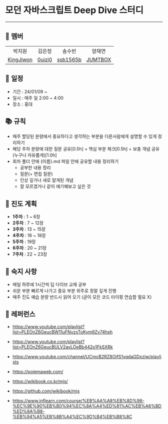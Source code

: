 # **모던 자바스크립트 Deep Dive 스터디**

---

## 👬 멤버

<table>
   <tr align="center">
    <td>박지원</td>
    <td>김은정</td>
    <td>송수빈</td>
    <td>양재연</td>  
   </tr>
   <tr align="center">
      <td><a href= 'https://github.com/KingJiwon'>KingJiwon</a></td>
      <td><a href= 'https://github.com/0uizi0'>0uizi0</a></td>
      <td><a href='https://github.com/ssb1565b'>ssb1565b</a></td>
      <td><a href='https://github.com/JUMTBOX'>JUMTBOX</a></td>
   </tr>
</table>

## 🧭 일정

- 기간 : 24/01/09 ~ 
- 일시 : 매주 일 2:00 ~ 4:00
- 장소 : 홍대

## 📚 규칙

- 매주 할당된 분량에서 중요하다고 생각하는 부분을 다른사람에게 설명할 수 있게 정리하기
- 해당 주차 분량에 대한 질문 공유[0.5h] + 핵심 부분 체크[0.5h] + 보충 개념 공유 (누구나 자유롭게)[1.0h]
- 회차 폴더 안에 {이름}.md 파일 안에 공유할 내용 정리하기
  - 공부한 내용 정리
  - 질문(+ 면접 질문)
  - 인상 깊거나 새로 알게된 개념
  - 잘 모르겠거나 같이 얘기해보고 싶은 것

## 📆 진도 계획

- **1주차** : 1 ~ 6장
- **2주차** : 7 ~ 12장
- **3주차** : 13 ~ 15장
- **4주차** : 16 ~ 18장
- **5주차** : 19장
- **6주차** : 20 ~ 21장
- **7주차** : 22 ~ 23장

## 🚥 숙지 사항

- 매일 하루에 1시간씩 딥 다이브 교재 공부
- 쉬운 부분 빠르게 나가고 중요 부분 위주로 정말 깊게 진행
- 매주 진도 예습 분량 반드시 읽어 오기 (굳이 모든 코드 타이핑 연습할 필요 X)

## 📎 레퍼런스

- https://www.youtube.com/playlist?list=PLEOnZ6GeucBW11uFNvzxToKym9Zv74hxh

- https://www.youtube.com/playlist?list=PLEOnZ6GeucBULV2avLOeBb442o1FkSXRk

- https://www.youtube.com/channel/UCmcB2RZ8OjfS1vqdaGDxzjw/playlists

- https://poiemaweb.com/

- https://wikibook.co.kr/mjs/

- https://github.com/wikibook/mjs

- https://www.inflearn.com/course/%EB%AA%A8%EB%8D%98-%EC%9E%90%EB%B0%94%EC%8A%A4%ED%81%AC%EB%A6%BD%ED%8A%B8-%EB%94%A5%EB%8B%A4%EC%9D%B4%EB%B8%8C
